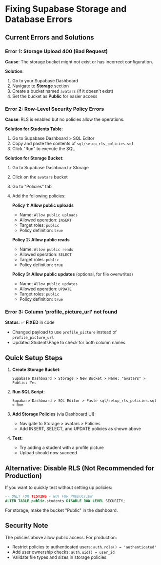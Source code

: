 # Fixing Supabase Storage and Database Errors

## Current Errors and Solutions

### Error 1: Storage Upload 400 (Bad Request)
**Cause**: The storage bucket might not exist or has incorrect configuration.

**Solution**:
1. Go to your Supabase Dashboard
2. Navigate to **Storage** section
3. Create a bucket named `avatars` (if it doesn't exist)
4. Set the bucket as **Public** for easier access

### Error 2: Row-Level Security Policy Errors
**Cause**: RLS is enabled but no policies allow the operations.

**Solution for Students Table**:
1. Go to Supabase Dashboard > SQL Editor
2. Copy and paste the contents of `sql/setup_rls_policies.sql`
3. Click "Run" to execute the SQL

**Solution for Storage Bucket**:
1. Go to Supabase Dashboard > Storage
2. Click on the `avatars` bucket
3. Go to "Policies" tab
4. Add the following policies:

   **Policy 1: Allow public uploads**
   - Name: `Allow public uploads`
   - Allowed operation: `INSERT`
   - Target roles: `public`
   - Policy definition: `true`

   **Policy 2: Allow public reads**
   - Name: `Allow public reads`  
   - Allowed operation: `SELECT`
   - Target roles: `public`
   - Policy definition: `true`

   **Policy 3: Allow public updates** (optional, for file overwrites)
   - Name: `Allow public updates`
   - Allowed operation: `UPDATE`
   - Target roles: `public`
   - Policy definition: `true`

### Error 3: Column 'profile_picture_url' not found
**Status**: ✅ **FIXED** in code
- Changed payload to use `profile_picture` instead of `profile_picture_url`
- Updated StudentsPage to check for both column names

## Quick Setup Steps

1. **Create Storage Bucket**:
   ```
   Supabase Dashboard > Storage > New Bucket > Name: "avatars" > Public: Yes
   ```

2. **Run SQL Script**:
   ```
   Supabase Dashboard > SQL Editor > Paste sql/setup_rls_policies.sql > Run
   ```

3. **Add Storage Policies** (via Dashboard UI):
   - Navigate to Storage > avatars > Policies
   - Add INSERT, SELECT, and UPDATE policies as shown above

4. **Test**:
   - Try adding a student with a profile picture
   - Upload should now succeed

## Alternative: Disable RLS (Not Recommended for Production)

If you want to quickly test without setting up policies:

```sql
-- ONLY FOR TESTING - NOT FOR PRODUCTION
ALTER TABLE public.students DISABLE ROW LEVEL SECURITY;
```

For storage, make the bucket "Public" in the dashboard.

## Security Note

The policies above allow public access. For production:
- Restrict policies to authenticated users: `auth.role() = 'authenticated'`
- Add user ownership checks: `auth.uid() = user_id`
- Validate file types and sizes in storage policies

